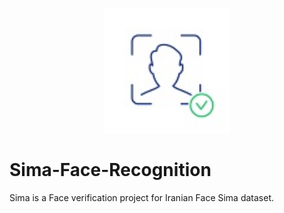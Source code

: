 
<p align="center">
  <img width="200" height="200" src="./inc/logo.jpg">
</p>

# Sima-Face-Recognition
Sima is a Face verification project for Iranian Face Sima dataset.
